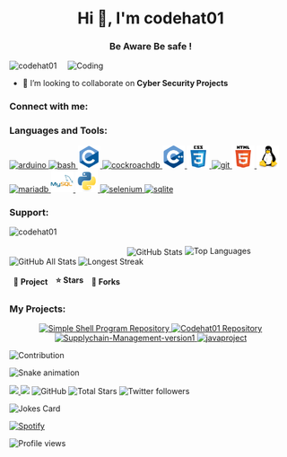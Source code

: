 <h1 align="center">Hi 👋, I'm codehat01</h1>
<h3 align="center">Be Aware Be safe !</h3>
<img align="right" alt="Coding" width="400" src="https://media.tenor.com/rePDfDWO3XoAAAAd/hacking.gif">

<p align="left"> <img src="https://komarev.com/ghpvc/?username=codehat01&label=Profile%20views&color=0e75b6&style=flat" alt="codehat01" /> </p>

- 👯 I’m looking to collaborate on **Cyber Security Projects**

<h3 align="left">Connect with me:</h3>
<p align="left">
</p>

<h3 align="left">Languages and Tools:</h3>
<p align="left"> <a href="https://www.arduino.cc/" target="_blank" rel="noreferrer"> <img src="https://cdn.worldvectorlogo.com/logos/arduino-1.svg" alt="arduino" width="40" height="40"/> </a> <a href="https://www.gnu.org/software/bash/" target="_blank" rel="noreferrer"> <img src="https://www.vectorlogo.zone/logos/gnu_bash/gnu_bash-icon.svg" alt="bash" width="40" height="40"/> </a> <a href="https://www.cprogramming.com/" target="_blank" rel="noreferrer"> <img src="https://raw.githubusercontent.com/devicons/devicon/master/icons/c/c-original.svg" alt="c" width="40" height="40"/> </a> <a href="https://www.cockroachlabs.com/product/cockroachdb/" target="_blank" rel="noreferrer"> <img src="https://cdn.worldvectorlogo.com/logos/cockroachdb.svg" alt="cockroachdb" width="40" height="40"/> </a> <a href="https://www.w3schools.com/cpp/" target="_blank" rel="noreferrer"> <img src="https://raw.githubusercontent.com/devicons/devicon/master/icons/cplusplus/cplusplus-original.svg" alt="cplusplus" width="40" height="40"/> </a> <a href="https://www.w3schools.com/css/" target="_blank" rel="noreferrer"> <img src="https://raw.githubusercontent.com/devicons/devicon/master/icons/css3/css3-original-wordmark.svg" alt="css3" width="40" height="40"/> </a> <a href="https://git-scm.com/" target="_blank" rel="noreferrer"> <img src="https://www.vectorlogo.zone/logos/git-scm/git-scm-icon.svg" alt="git" width="40" height="40"/> </a> <a href="https://www.w3.org/html/" target="_blank" rel="noreferrer"> <img src="https://raw.githubusercontent.com/devicons/devicon/master/icons/html5/html5-original-wordmark.svg" alt="html5" width="40" height="40"/> </a> <a href="https://www.linux.org/" target="_blank" rel="noreferrer"> <img src="https://raw.githubusercontent.com/devicons/devicon/master/icons/linux/linux-original.svg" alt="linux" width="40" height="40"/> </a> <a href="https://mariadb.org/" target="_blank" rel="noreferrer"> <img src="https://www.vectorlogo.zone/logos/mariadb/mariadb-icon.svg" alt="mariadb" width="40" height="40"/> </a> <a href="https://www.mysql.com/" target="_blank" rel="noreferrer"> <img src="https://raw.githubusercontent.com/devicons/devicon/master/icons/mysql/mysql-original-wordmark.svg" alt="mysql" width="40" height="40"/> </a> <a href="https://www.python.org" target="_blank" rel="noreferrer"> <img src="https://raw.githubusercontent.com/devicons/devicon/master/icons/python/python-original.svg" alt="python" width="40" height="40"/> </a> <a href="https://www.selenium.dev" target="_blank" rel="noreferrer"> <img src="https://raw.githubusercontent.com/detain/svg-logos/780f25886640cef088af994181646db2f6b1a3f8/svg/selenium-logo.svg" alt="selenium" width="40" height="40"/> </a> <a href="https://www.sqlite.org/" target="_blank" rel="noreferrer"> <img src="https://www.vectorlogo.zone/logos/sqlite/sqlite-icon.svg" alt="sqlite" width="40" height="40"/> </a> </p>

<h3 align="left">Support:</h3>
<p><a href="https://www.buymeacoffee.com/codehat01"> <img align="left" src="https://cdn.buymeacoffee.com/buttons/v2/default-yellow.png" height="50" width="210" alt="codehat01" /></a></p><br><br>

<!-- GitHub Widgets and Badges -->

<!-- GitHub stats -->
<img align="center" src="https://github-readme-stats.vercel.app/api?username=codehat01&include_all_commits=true&count_private=true&show_icons=true&line_height=20&title_color=2B5BBD&icon_color=1124BB&text_color=A1A1A1&bg_color=0,000000,130F40" alt="GitHub Stats"/>

<!-- GitHub top languages -->
<img src="https://github-readme-stats.vercel.app/api/top-langs?username=codehat01&show_icons=true&locale=en&layout=compact&theme=chartreuse-dark" alt="Top Languages"/>

<!-- GitHub All Stats -->
<img src="https://myreadme.vercel.app/api/embed/pressjump?panels=userstatistics,toprepositories,toplanguages,commitgraph" alt="GitHub All Stats"/>

<!-- Longest streak stats -->
<img src="https://github-readme-streak-stats.herokuapp.com/?user=codehat01&theme=tokyonight" alt="Longest Streak"/>

<!-- List projects -->
<table>
  <thead align="center">
    <tr border: none;>
      <td><b>📘 Project</b></td>
      <td><b>⭐ Stars</b></td>
      <td><b>🤝 Forks</b></td>
    </tr>
  </thead>
  <tbody>
    <!-- Add your projects here -->
  </tbody>
</table>
<!-- My Projects -->
<h3 align="left">My Projects:</h3>

<!-- GitHub ReadMe Cards -->
<div align="center">
  <a href="https://github.com/codehat01/simpleshellprogram">
    <img src="https://github-readme-stats.vercel.app/api/pin/?username=codehat01&repo=simpleshellprogram" alt="Simple Shell Program Repository" />
  </a>
  <a href="https://github.com/codehat01/codehat01">
    <img src="https://github-readme-stats.vercel.app/api/pin/?username=codehat01&repo=codehat01" alt="Codehat01 Repository" />
  </a>
    <a href="https://github.com/zorohack03/Supplychain-Management-version1">
    <img src="https://github-readme-stats.vercel.app/api/pin/?username=zorohack03&repo=Supplychain-Management-version1" alt="Supplychain-Management-version1" />
  </a>
  <a href="https://github.com/codehat01/javaproject">
    <img src="https://github-readme-stats.vercel.app/api/pin/?username=codehat01&repo=javaproject" alt="javaproject" />
  </a>
</div>

<!-- GitHub contribution graph -->
![Contribution](https://activity-graph.herokuapp.com/graph?username=codehat01&theme=react-dark&hide_border=true&area=true)

<!-- Snake animation -->
![Snake animation](https://github.com/codehat01/github-readme/blob/output/github-contribution-snake.svg)

<!-- GitHub repository contributors -->
<a href="https://github.com/codehat01/<YOUR-REPO>/graphs/contributors">
  <img src="https://contrib.rocks/image?repo=codehat01/<YOUR-REPO>"/>
</a>

<!-- GitHub trophy -->
<img src="https://github-profile-trophy.vercel.app/?username=codehat01&theme=juicyfresh&no-bg=true" />

<!-- GitHub followers -->
<img alt="GitHub" src="https://img.shields.io/badge/dynamic/json?logo=github&label=GitHub+Followers&labelColor=282c34&color=181717&query=%24.data.totalSubs&url=https%3A%2F%2Fapi.spencerwoo.com%2Fsubstats%2F%3Fsource%3Dgithub%26queryKey%3Dcodehat01&longCache=true"/>

<!-- Total stars -->
<img src="https://img.shields.io/github/stars/codehat01?label=Stars" alt="Total Stars"/>

<!-- Twitter followers -->
<img alt="Twitter followers" title="Follow me on Twitter" src="https://img.shields.io/twitter/follow/<YOUR-TWITTER-USERNAME>?color=55960c&label=Follow&logo=twitter&logoColor=white&style=flat"/>

<!-- Random jokes -->
![Jokes Card](https://readme-jokes.vercel.app/api)

<!-- Spotify playing -->
[![Spotify](https://novatorem.bgstatic.vercel.app/api/spotify)](https://open.spotify.com/album/4yP0hdKOZPNshxUOjY0cZj)

<!-- Social media links -->
<!-- Add your social media links here -->

<!-- Profile view count -->
<img src="https://komarev.com/ghpvc/?username=codehat01&label=Profile%20views&color=0e75b6&style=flat" alt="Profile views"/>
